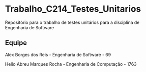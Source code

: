 # Trabalho_C214_Testes_Unitarios
Repositório para o trabalho de testes unitários para a disciplina de Engenharia de Software

## Equipe

Alex Borges dos Reis - Engenharia de Software - 69

Helio Abreu Marques Rocha - Engenharia de Computação - 1763
